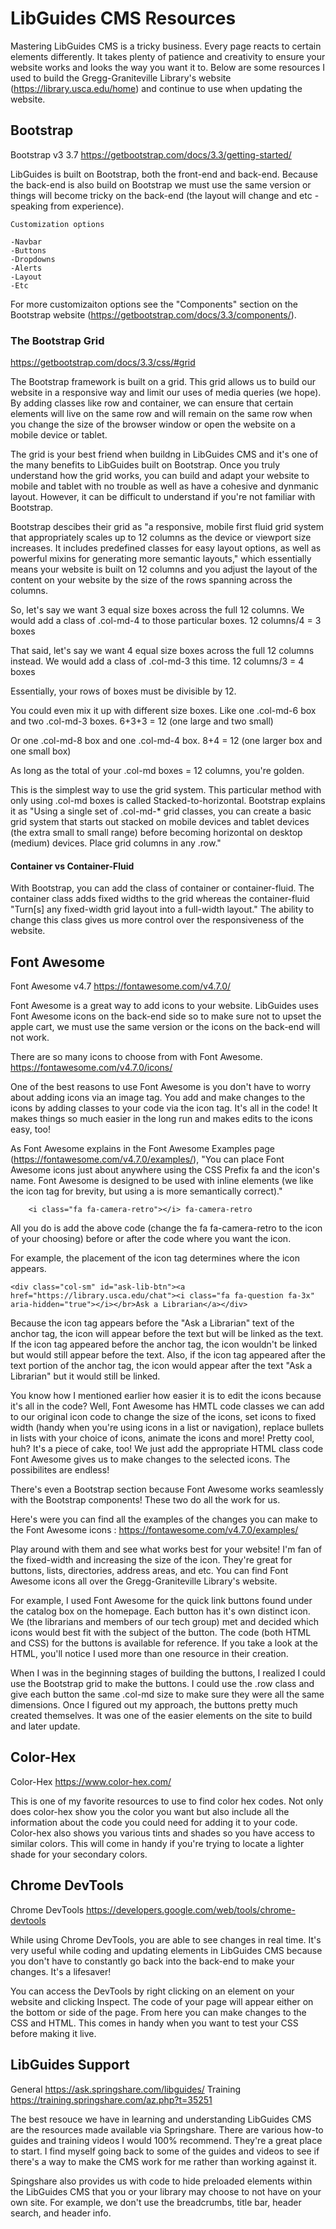 # LibGuides CMS Resources

Mastering LibGuides CMS is a tricky business. Every page reacts to certain elements differently. It takes plenty of patience and creativity to ensure your website works and looks the way you want it to. Below are some resources I used to build the Gregg-Graniteville Library's website (https://library.usca.edu/home) and continue to use when updating the website.

## Bootstrap

Bootstrap v3 3.7 https://getbootstrap.com/docs/3.3/getting-started/

LibGuides is built on Bootstrap, both the front-end and back-end. Because the back-end is also build on Bootstrap we must use the same version or things will become tricky on the back-end (the layout will change and etc - speaking from experience). 
    
    Customization options
      
    -Navbar
    -Buttons
    -Dropdowns
    -Alerts
    -Layout
    -Etc
      
 For more customizaiton options see the "Components" section on the Bootstrap website (https://getbootstrap.com/docs/3.3/components/).
 
 ### The Bootstrap Grid
 
 https://getbootstrap.com/docs/3.3/css/#grid

The Bootstrap framework is built on a grid. This grid allows us to build our website in a responsive way and limit our uses of media queries (we hope). By adding classes like row and container, we can ensure that certain elements will live on the same row and will remain on the same row when you change the size of the browser window or open the website on a mobile device or tablet. 

The grid is your best friend when buildng in LibGuides CMS and it's one of the many benefits to LibGuides built on Bootstrap. Once you truly understand how the grid works, you can build and adapt your website to mobile and tablet with no trouble as well as have a cohesive and dynmanic layout. However, it can be difficult to understand if you're not familiar with Bootstrap.

Bootstrap descibes their grid as "a responsive, mobile first fluid grid system that appropriately scales up to 12 columns as the device or viewport size increases. It includes predefined classes for easy layout options, as well as powerful mixins for generating more semantic layouts," which essentially means your website is built on 12 columns and you adjust the layout of the content on your website by the size of the rows spanning across the columns.

So, let's say we want 3 equal size boxes across the full 12 columns. We would add a class of .col-md-4 to those particular boxes. 
    12 columns/4 = 3 boxes

That said, let's say we want 4 equal size boxes across the full 12 columns instead. We would add a class of .col-md-3 this time. 
    12 columns/3 = 4 boxes

Essentially, your rows of boxes must be divisible by 12.

You could even mix it up with different size boxes. Like one .col-md-6 box and two .col-md-3 boxes. 
    6+3+3 = 12 (one large and two small)

Or one .col-md-8 box and one .col-md-4 box. 
    8+4 = 12 (one larger box and one small box)

As long as the total of your .col-md boxes = 12 columns, you're golden.

This is the simplest way to use the grid system. This particular method with only using .col-md boxes is called Stacked-to-horizontal. Bootstrap explains it as "Using a single set of .col-md-* grid classes, you can create a basic grid system that starts out stacked on mobile devices and tablet devices (the extra small to small range) before becoming horizontal on desktop (medium) devices. Place grid columns in any .row."

#### Container vs Container-Fluid

With Bootstrap, you can add the class of container or container-fluid. The container class adds fixed widths to the grid whereas the container-fluid "Turn[s] any fixed-width grid layout into a full-width layout." The ability to change this class gives us more control over the responsiveness of the website. 
 
 ## Font Awesome
 
 Font Awesome v4.7 https://fontawesome.com/v4.7.0/
 
 Font Awesome is a great way to add icons to your website. LibGuides uses Font Awesome icons on the back-end side so to make sure not to upset the apple cart, we must use the same version or the icons on the back-end will not work. 
 
 There are so many icons to choose from with Font Awesome. https://fontawesome.com/v4.7.0/icons/
 
 One of the best reasons to use Font Awesome is you don't have to worry about adding icons via an image tag. You add and make changes to the icons by adding classes to your code via the icon tag. It's all in the code! It makes things so much easier in the long run and makes edits to the icons easy, too!
 
 As Font Awesome explains in the Font Awesome Examples page (https://fontawesome.com/v4.7.0/examples/), "You can place Font Awesome icons just about anywhere using the CSS Prefix fa and the icon's name. Font Awesome is designed to be used with inline elements (we like the icon tag for brevity, but using a <span> is more semantically correct)."
    
        <i class="fa fa-camera-retro"></i> fa-camera-retro
        
All you do is add the above code (change the fa fa-camera-retro to the icon of your choosing) before or after the code where you want the icon. 

For example, the placement of the icon tag determines where the icon appears. 
    
    <div class="col-sm" id="ask-lib-btn"><a href="https://library.usca.edu/chat"><i class="fa fa-question fa-3x" aria-hidden="true"></i></br>Ask a Librarian</a></div>
    
Because the icon tag appears before the "Ask a Librarian" text of the anchor tag, the icon will appear before the text but will be linked as the text. If the icon tag appeared before the anchor tag, the icon wouldn't be linked but would still appear before the text. Also, if the icon tag appeared after the text portion of the anchor tag, the icon would appear after the text "Ask a Librarian" but it would still be linked. 
    
You know how I mentioned earlier how easier it is to edit the icons because it's all in the code? Well, Font Awesome has HMTL code classes we can add to our original icon code to change the size of the icons, set icons to fixed width (handy when you're using icons in a list or navigation), replace bullets in lists with your choice of icons, animate the icons and more! Pretty cool, huh? It's a piece of cake, too! We just add the appropriate HTML class code Font Awesome gives us to make changes to the selected icons. The possibilites are endless! 

There's even a Bootstrap section because Font Awesome works seamlessly with the Bootstrap components! These two do all the work for us. 

Here's were you can find all the examples of the changes you can make to the Font Awesome icons : https://fontawesome.com/v4.7.0/examples/

Play around with them and see what works best for your website! I'm fan of the fixed-width and increasing the size of the icon. They're great for buttons, lists, directories, address areas, and etc. You can find Font Awesome icons all over the Gregg-Graniteville Library's website. 

For example, I used Font Awesome for the quick link buttons found under the catalog box on the homepage. Each button has it's own distinct icon. We (the librarians and members of our tech group) met and decided which icons would best fit with the subject of the button. The code (both HTML and CSS) for the buttons is available for reference. If you take a look at the HTML, you'll notice I used more than one resource in their creation. 

When I was in the beginning stages of building the buttons, I realized I could use the Bootstrap grid to make the buttons. I could use the .row class and give each button the same .col-md size to make sure they were all the same dimensions. Once I figured out my approach, the buttons pretty much created themselves. It was one of the easier elements on the site to build and later update. 
 
 ## Color-Hex
 
 Color-Hex https://www.color-hex.com/
 
 This is one of my favorite resources to use to find color hex codes. Not only does color-hex show you the color you want but also include all the information about the code you could need for adding it to your code. Color-hex also shows you various tints and shades so you have access to similar colors. This will come in handy if you're trying to locate a lighter shade for your secondary colors. 
 
 ## Chrome DevTools
 
 Chrome DevTools https://developers.google.com/web/tools/chrome-devtools
 
 While using Chrome DevTools, you are able to see changes in real time. It's very useful while coding and updating elements in LibGuides CMS because you don't have to constantly go back into the back-end to make your changes. It's a lifesaver! 
 
 You can access the DevTools by right clicking on an element on your website and clicking Inspect. The code of your page will appear either on the bottom or side of the page. From here you can make changes to the CSS and HTML. This comes in handy when you want to test your CSS before making it live. 
 
 ## LibGuides Support
 
 General https://ask.springshare.com/libguides/
 Training https://training.springshare.com/az.php?t=35251
 
 The best resouce we have in learning and understanding LibGuides CMS are the resources made available via Springshare. There are various how-to guides and training videos I would 100% recommend. They're a great place to start. I find myself going back to some of the guides and videos to see if there's a way to make the CMS work for me rather than working against it. 
 
 Spingshare also provides us with code to hide preloaded elements within the LibGuides CMS that you or your library may choose to not have on your own site. For example, we don't use the breadcrumbs, title bar, header search, and header info.  

